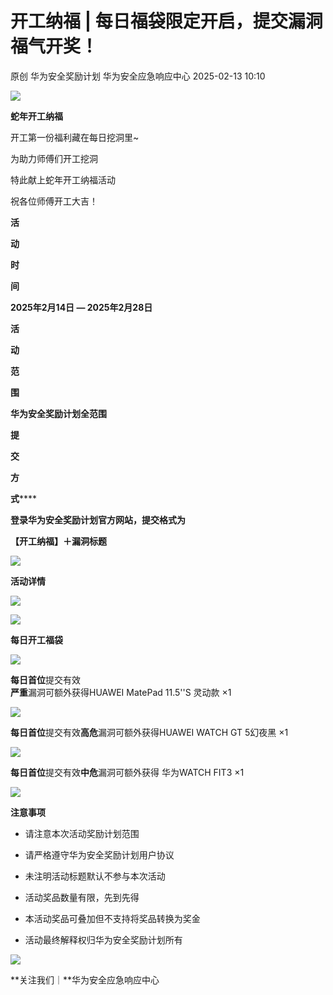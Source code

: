 #  开工纳福 | 每日福袋限定开启，提交漏洞福气开奖！   
原创 华为安全奖励计划  华为安全应急响应中心   2025-02-13 10:10  
  
![](https://mmbiz.qpic.cn/sz_mmbiz_gif/Pf9eicDVDMxHiavvmMOD9jX769aLYUaudLWeFuB0icPRbIvQ1OGxsx2tRTCjUMzytpoy3d5ys8adQRVV2vrOUuyAQ/640?wx_fmt=gif&from=appmsg "")  
  
**蛇年开工纳福**  
  
  
开工第一份福利藏在每日挖洞里~  
  
为助力师傅们开工挖洞   
  
特此献上蛇年开工纳福活动  
  
祝各位师傅开工大吉！  
  
  
**活**  
  
**动**  
  
**时**  
  
**间**  
  
  
**2025年2月14日 — 2025年2月28日**  
  
  
**活**  
  
**动**  
  
**范**  
  
**围**  
  
  
**华为安全奖励计划全范围**  
  
  
**提**  
  
**交**  
  
**方**  
  
**式******  
  
  
**登录华为安全奖励计划官方网站，提交格式为**  
  
**【开工纳福】＋漏洞标题**  
  
  
  
  
  
  
  
![](https://mmbiz.qpic.cn/sz_mmbiz_gif/Pf9eicDVDMxHiavvmMOD9jX769aLYUaudLyXYibeCusZt1V53NYbQcHxaHNAWgDiaLCDdfqnneV8ib7bEmh7d1SP0sw/640?wx_fmt=gif&from=appmsg "")  
  
**活动详情**  
  
![](https://mmbiz.qpic.cn/sz_mmbiz_gif/Pf9eicDVDMxHiavvmMOD9jX769aLYUaudLyXYibeCusZt1V53NYbQcHxaHNAWgDiaLCDdfqnneV8ib7bEmh7d1SP0sw/640?wx_fmt=gif&from=appmsg "")  
  
  
![](https://mmbiz.qpic.cn/sz_mmbiz_gif/Pf9eicDVDMxHiavvmMOD9jX769aLYUaudL1MRnlicZY6szkOKYiaKg7ZoesUNqmtf4oJ5ibQIynktlZ0YvEcOesCyQA/640?wx_fmt=gif&from=appmsg "")  
  
**每日开工福袋**  
  
![](https://mmbiz.qpic.cn/sz_mmbiz_gif/Pf9eicDVDMxHiavvmMOD9jX769aLYUaudL1MRnlicZY6szkOKYiaKg7ZoesUNqmtf4oJ5ibQIynktlZ0YvEcOesCyQA/640?wx_fmt=gif&from=appmsg "")  
  
  
**每日首位**提交有效  
**严重**漏洞可额外获得HUAWEI MatePad 11.5''S 灵动款 ×1  
  
![](https://mmbiz.qpic.cn/sz_mmbiz_png/Pf9eicDVDMxHiavvmMOD9jX769aLYUaudLQiaictnDibWnDjMWqk3SgAEGR0z6NGUKibichzXs4d9n80b7jNQvLjPyfug/640?wx_fmt=png&from=appmsg "")  
  
**每日首位**提交有效**高危**漏洞可额外获得HUAWEI WATCH GT 5幻夜黑 ×1  
  
![](https://mmbiz.qpic.cn/sz_mmbiz_png/Pf9eicDVDMxHiavvmMOD9jX769aLYUaudLGQmkSk9CfAwWWiaQNwqAFjYia2zjtOkhzpbHAbWN7pffqibMIzQPxs1tQ/640?wx_fmt=png&from=appmsg "")  
  
**每日首位**提交有效**中危**漏洞可额外获得 华为WATCH FIT3 ×1  
  
![](https://mmbiz.qpic.cn/sz_mmbiz_png/Pf9eicDVDMxHiavvmMOD9jX769aLYUaudLGnf2WcEhbRtjx2oN3EEXnjVjEialK58qsqib4a677saf7eNVp9XamwAg/640?wx_fmt=png&from=appmsg "")  
  
  
  
  
**注意事项**  
  
  
- 请注意本次活动奖励计划范围  
  
- 请严格遵守华为安全奖励计划用户协议  
  
- 未注明活动标题默认不参与本次活动  
  
- 活动奖品数量有限，先到先得  
  
- 本活动奖品可叠加但不支持将奖品转换为奖金  
  
- 活动最终解释权归华为安全奖励计划所有  
  
  
  
  
  
  
  
![](https://mmbiz.qpic.cn/sz_mmbiz_jpg/Pf9eicDVDMxHiavvmMOD9jX769aLYUaudLLUjjw6xMdyo8bQOkplpaicsuFs7dw9fiaSuicGKJqJIO3gDQBWJ0vX7sA/640?wx_fmt=jpeg&from=appmsg "")  
  
  
**关注我们｜**华为安全应急响应中心  
  
  
  
  
